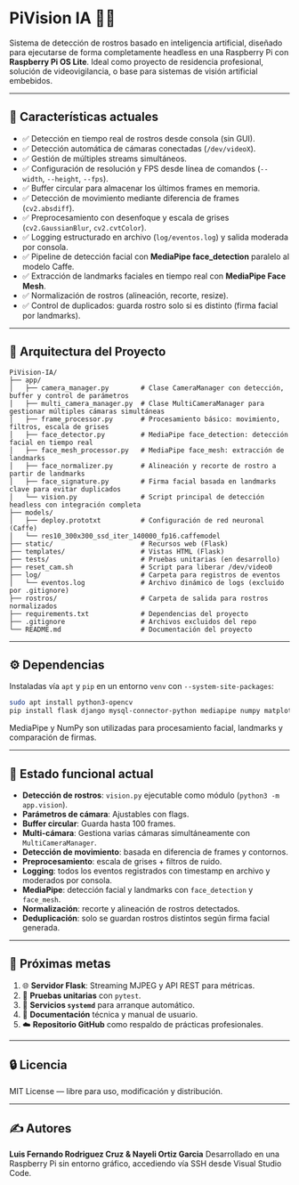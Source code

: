 # PiVision IA 🎥🤖

Sistema de detección de rostros basado en inteligencia artificial, diseñado para ejecutarse de forma completamente headless en una Raspberry Pi con **Raspberry Pi OS Lite**. Ideal como proyecto de residencia profesional, solución de videovigilancia, o base para sistemas de visión artificial embebidos.

---

## 📌 Características actuales

* ✅ Detección en tiempo real de rostros desde consola (sin GUI).
* ✅ Detección automática de cámaras conectadas (`/dev/videoX`).
* ✅ Gestión de múltiples streams simultáneos.
* ✅ Configuración de resolución y FPS desde línea de comandos (`--width`, `--height`, `--fps`).
* ✅ Buffer circular para almacenar los últimos frames en memoria.
* ✅ Detección de movimiento mediante diferencia de frames (`cv2.absdiff`).
* ✅ Preprocesamiento con desenfoque y escala de grises (`cv2.GaussianBlur`, `cv2.cvtColor`).
* ✅ Logging estructurado en archivo (`log/eventos.log`) y salida moderada por consola.
* ✅ Pipeline de detección facial con **MediaPipe face\_detection** paralelo al modelo Caffe.
* ✅ Extracción de landmarks faciales en tiempo real con **MediaPipe Face Mesh**.
* ✅ Normalización de rostros (alineación, recorte, resize).
* ✅ Control de duplicados: guarda rostro solo si es distinto (firma facial por landmarks).

---

## 🧠 Arquitectura del Proyecto

```plaintext
PiVision-IA/
├── app/
│   ├── camera_manager.py        # Clase CameraManager con detección, buffer y control de parámetros
│   ├── multi_camera_manager.py  # Clase MultiCameraManager para gestionar múltiples cámaras simultáneas
│   ├── frame_processor.py       # Procesamiento básico: movimiento, filtros, escala de grises
│   ├── face_detector.py         # MediaPipe face_detection: detección facial en tiempo real
│   ├── face_mesh_processor.py   # MediaPipe face_mesh: extracción de landmarks
│   ├── face_normalizer.py       # Alineación y recorte de rostro a partir de landmarks
│   ├── face_signature.py        # Firma facial basada en landmarks clave para evitar duplicados
│   └── vision.py                # Script principal de detección headless con integración completa
├── models/
│   ├── deploy.prototxt          # Configuración de red neuronal (Caffe)
│   └── res10_300x300_ssd_iter_140000_fp16.caffemodel
├── static/                      # Recursos web (Flask)
├── templates/                   # Vistas HTML (Flask)
├── tests/                       # Pruebas unitarias (en desarrollo)
├── reset_cam.sh                 # Script para liberar /dev/video0
├── log/                         # Carpeta para registros de eventos
│   └── eventos.log              # Archivo dinámico de logs (excluido por .gitignore)
├── rostros/                     # Carpeta de salida para rostros normalizados
├── requirements.txt             # Dependencias del proyecto
├── .gitignore                   # Archivos excluidos del repo
└── README.md                    # Documentación del proyecto
```

---

## ⚙️ Dependencias

Instaladas vía `apt` y `pip` en un entorno `venv` con `--system-site-packages`:

```bash
sudo apt install python3-opencv
pip install flask django mysql-connector-python mediapipe numpy matplotlib pandas
```

MediaPipe y NumPy son utilizadas para procesamiento facial, landmarks y comparación de firmas.

---

## 🧪 Estado funcional actual

* **Detección de rostros**: `vision.py` ejecutable como módulo (`python3 -m app.vision`).
* **Parámetros de cámara**: Ajustables con flags.
* **Buffer circular**: Guarda hasta 100 frames.
* **Multi-cámara**: Gestiona varias cámaras simultáneamente con `MultiCameraManager`.
* **Detección de movimiento**: basada en diferencia de frames y contornos.
* **Preprocesamiento**: escala de grises + filtros de ruido.
* **Logging**: todos los eventos registrados con timestamp en archivo y moderados por consola.
* **MediaPipe**: detección facial y landmarks con `face_detection` y `face_mesh`.
* **Normalización**: recorte y alineación de rostros detectados.
* **Deduplicación**: solo se guardan rostros distintos según firma facial generada.

---

## 🚀 Próximas metas

1. 🌐 **Servidor Flask**: Streaming MJPEG y API REST para métricas.
2. 🧪 **Pruebas unitarias** con `pytest`.
3. 🔄 **Servicios `systemd`** para arranque automático.
4. 📝 **Documentación** técnica y manual de usuario.
5. ☁️ **Repositorio GitHub** como respaldo de prácticas profesionales.

---

## 🔒 Licencia

MIT License — libre para uso, modificación y distribución.

---

## ✍️ Autores

**Luis Fernando Rodriguez Cruz & Nayeli Ortiz Garcia**
Desarrollado en una Raspberry Pi sin entorno gráfico, accediendo vía SSH desde Visual Studio Code.
